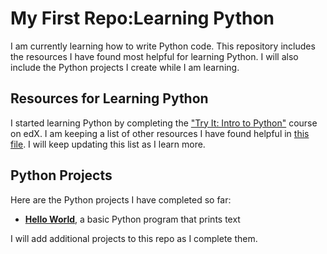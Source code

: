# My First Repo:Learning Python
I am currently learning how to write Python code. This repository includes the resources I have found most helpful for learning Python. I will also include the Python projects I create while I am learning.

## Resources for Learning Python
I started learning Python by completing the ["Try It: Intro to Python"](https://www.edx.org/course/intro-python) course on edX. I am keeping a list of other resources I have found helpful in [this file](my-first-repo/python_coding_resources.md). I will keep updating this list as I learn more.

## Python Projects
Here are the Python projects I have completed so far:

* **[Hello World](my-first-repo/hello_world)**, a basic Python program that prints text

I will add additional projects to this repo as I complete them.
